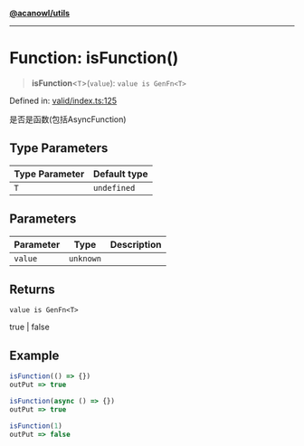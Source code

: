 [**@acanowl/utils**](../../README.md)

***

# Function: isFunction()

> **isFunction**\<`T`\>(`value`): `value is GenFn<T>`

Defined in: [valid/index.ts:125](https://github.com/acanowl/acanowl-framework/blob/e83eea0b29b448bee66564c78f8f3ea4fab8f88b/packages/utils/src/valid/index.ts#L125)

是否是函数(包括AsyncFunction)

## Type Parameters

| Type Parameter | Default type |
| ------ | ------ |
| `T` | `undefined` |

## Parameters

| Parameter | Type | Description |
| ------ | ------ | ------ |
| `value` | `unknown` |  |

## Returns

`value is GenFn<T>`

true | false

## Example

```ts
isFunction(() => {})
outPut => true

isFunction(async () => {})
outPut => true

isFunction(1)
outPut => false
```
